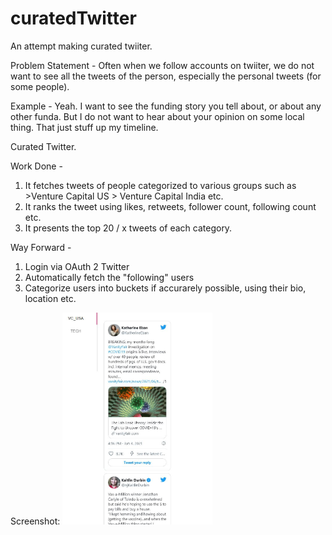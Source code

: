 # curatedTwitter

An attempt making curated twiiter. 

Problem Statement - Often when we follow accounts on twiiter, we do not want to see all the tweets of the person, especially the personal tweets (for some people). 

Example - Yeah. I want to see the funding story you tell about, or about any other funda. But I do not want to hear about your opinion on some local thing. That just stuff up my timeline.

Curated Twitter.

Work Done - 
1. It fetches tweets of people categorized to various groups such as >Venture Capital US > Venture Capital India etc.
2. It ranks the tweet using likes, retweets, follower count, following count etc.
3. It presents the top 20 / x tweets of each category.

Way Forward - 
1. Login via OAuth 2 Twitter 
2. Automatically fetch the "following" users
3. Categorize users into buckets if accurarely possible, using their bio, location etc.

Screenshot:
<img src="https://github.com/nineteen94/curatedTwitter/blob/master/screenshot.JPG" width="240">
